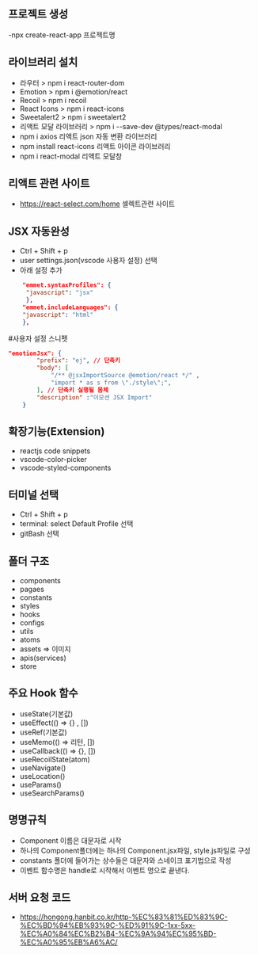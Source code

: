 ## 프로젝트 생성
-npx create-react-app 프로젝트명

## 라이브러리 설치
- 라우터 > npm i react-router-dom
- Emotion > npm i @emotion/react
- Recoil > npm i recoil
- React Icons > npm i react-icons
- Sweetalert2 > npm i sweetalert2
- 리액트 모달 라이브러리 > npm i --save-dev @types/react-modal
- npm i axios 리액트 json 자동 변환 라이브러리
- npm install react-icons 리액트 아이콘 라이브러리
- npm i react-modal 리액트 모달창

## 리액트 관련 사이트
- https://react-select.com/home  셀렉트관련 사이트

## JSX 자동완성
- Ctrl + Shift + p 
- user settings.json(vscode 사용자 설정) 선택
- 아래 설정 추가
```json
    "emmet.syntaxProfiles": {
     "javascript": "jsx" 
     },
    "emmet.includeLanguages": {
    "javascript": "html"
    },
```

#사용자 설정 스니펫
```json
"emotionJsx": {
		"prefix": "ej", // 단축키
		"body": [
			"/** @jsxImportSource @emotion/react */" ,
			"import * as s from \"./style\";",
		], // 단축키 실행될 몸체
		"description" :"이모션 JSX Import"
	}
```

## 확장기능(Extension)
- reactjs code snippets
- vscode-color-picker
- vscode-styled-components

## 터미널 선택
- Ctrl + Shift + p
- terminal: select Default Profile 선택
- gitBash 선택

## 폴더 구조
- components
- pagaes
- constants
- styles
- hooks
- configs
- utils
- atoms
- assets => 이미지
- apis(services)
- store

## 주요 Hook 함수
- useState(기본값)
- useEffect(() => {} , [])
- useRef(기본값)
- useMemo(() => 리턴, [])
- useCallback(() => {}, [])
- useRecoilState(atom)
- useNavigate()
- useLocation()
- useParams()
- useSearchParams()

## 명명규칙
- Component 이름은 대문자로 시작
- 하나의 Component폴더에는 하나의 
Component.jsx파일, style.js파일로 구성 
- constants 폴더에 들어가는 상수들은 대문자와 스네이크 표기법으로 작성
- 이벤트 함수명은 handle로 시작해서 이벤트 명으로 끝낸다.

## 서버 요청 코드
- https://hongong.hanbit.co.kr/http-%EC%83%81%ED%83%9C-%EC%BD%94%EB%93%9C-%ED%91%9C-1xx-5xx-%EC%A0%84%EC%B2%B4-%EC%9A%94%EC%95%BD-%EC%A0%95%EB%A6%AC/
